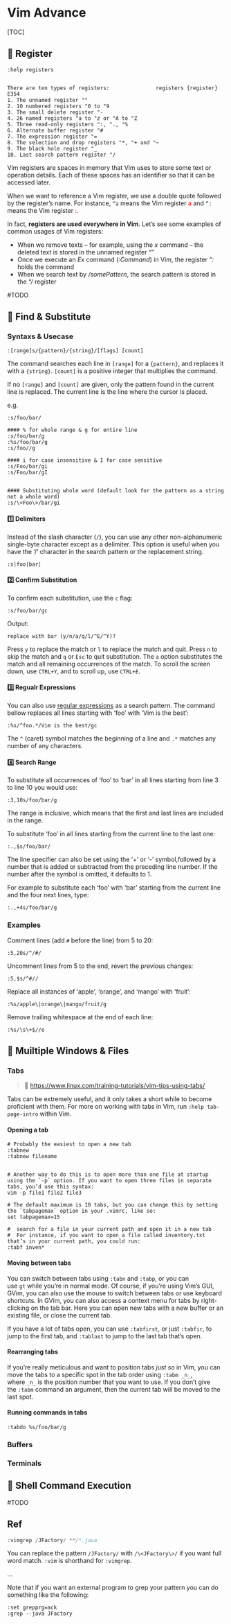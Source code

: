 # Vim Advance

[TOC]



## 🍪 Register
```shell
:help registers


There are ten types of registers:               registers {register} E354
1. The unnamed register ""
2. 10 numbered registers "0 to "9
3. The small delete register "-
4. 26 named registers "a to "z or "A to "Z
5. Three read-only registers ":, "., "%
6. Alternate buffer register "#
7. The expression register "=
8. The selection and drop registers "*, "+ and "~
9. The black hole register "_
10. Last search pattern register "/
```

Vim registers are spaces in memory that Vim uses to store some text or operation details. Each of these spaces has an identifier so that it can be accessed later.

When we want to reference a Vim register, we use a double quote followed by the register’s name. For instance, `“a` means the Vim register <span style="color:red">a</span> and `“:` means the Vim register <span style="color:red">:</span>.

In fact, **registers are used everywhere in Vim**. Let’s see some examples of common usages of Vim registers:
- When we remove texts – for example, using the *x* command – the deleted text is stored in the unnamed register “”
- Once we execute an *Ex* command (*:Command*) in Vim, the register *“:* holds the command
- When we search text by */somePattern*, the search pattern is stored in the *“/* register

#TODO 


[Using Vim Registers]: https://www.baeldung.com/linux/vim-registers
[Vim registers: The basics and beyond]: https://www.brianstorti.com/vim-registers/



## 🔎 Find & Substitute
### Syntaxs & Usecase
``` vim
:[range]s/{pattern}/{string}/[flags] [count]
```

The command searches each line in `[range]` for a `{pattern}`, and replaces it with a `{string}`. `[count]` is a positive integer that multiplies the command.

If no `[range]` and `[count]` are given, only the pattern found in the current line is replaced. The current line is the line where the cursor is placed.

e.g.

```vim
:s/foo/bar/

#### % for whole range & g for entire line
:s/foo/bar/g
:%s/foo/bar/g
:s/foo//g

#### i for case insensitive & I for case sensitive
:s/Foo/bar/gi
:s/Foo/bar/gI


#### Substituting whole word (default look for the pattern as a string not a whole word)
:s/\<Foo\>/bar/gi
```


#### 1️⃣ Delimiters
Instead of the slash character (`/`), you can use any other non-alphanumeric single-byte character except as a delimiter. This option is useful when you have the ‘/’ character in the search pattern or the replacement string.
```vim
:s|foo|bar|
```


#### 2️⃣ Confirm Substitution
To confirm each substitution, use the `c` flag:
```vi
:s/foo/bar/gc
```
Output:
``` vim
replace with bar (y/n/a/q/l/^E/^Y)?
```
Press `y` to replace the match or `l` to replace the match and quit. Press `n` to skip the match and `q` or `Esc` to quit substitution. The `a` option substitutes the match and all remaining occurrences of the match. To scroll the screen down, use `CTRL+Y`, and to scroll up, use `CTRL+E`.


#### 3️⃣ Regualr Expressions
You can also use [regular expressions](https://linuxize.com/post/regular-expressions-in-grep/) as a search pattern. The command bellow replaces all lines starting with ‘foo’ with ‘Vim is the best’:
```vim
:%s/^foo.*/Vim is the best/gc
```
The `^` (caret) symbol matches the beginning of a line and `.*` matches any number of any characters.


#### 4️⃣ Search Range
To substitute all occurrences of ‘foo’ to ‘bar’ in all lines starting from line 3 to line 10 you would use:
```vim
:3,10s/foo/bar/g
```
The range is inclusive, which means that the first and last lines are included in the range.

To substitute ‘foo’ in all lines starting from the current line to the last one:
```vi
:.,$s/foo/bar/
```

The line specifier can also be set using the ‘+’ or ‘-’ symbol,followed by a number that is added or subtracted from the preceding line number. If the number after the symbol is omitted, it defaults to 1.

For example to substitute each ‘foo’ with ‘bar’ starting from the current line and the four next lines, type:

```vi
:.,+4s/foo/bar/g
```

[Find and Replace in Vim / Vi]: https://linuxize.com/post/vim-find-replace/#search-range


### Examples 
Comment lines (add `#` before the line) from 5 to 20:
```vi
:5,20s/^/#/
```

Uncomment lines from 5 to the end, revert the previous changes:
```vi
:5,$s/^#//
```

Replace all instances of ‘apple’, ‘orange’, and ‘mango’ with ‘fruit’:
```vi
:%s/apple\|orange\|mango/fruit/g
```

Remove trailing whitespace at the end of each line:
```vi
:%s/\s\+$//e
```



## 🎏 Muiltiple Windows & Files
### Tabs
> 🔗 https://www.linux.com/training-tutorials/vim-tips-using-tabs/


Tabs can be extremely useful, and it only takes a short while to become proficient with them. For more on working with tabs in Vim, run `:help tab-page-intro` within Vim.

#### Opening a tab
```shell
# Probably the easiest to open a new tab
:tabnew 
:tabnew filename


# Another way to do this is to open more than one file at startup using the `-p` option. If you want to open three files in separate tabs, you’d use this syntax:
vim -p file1 file2 file3

# The default maximum is 10 tabs, but you can change this by setting the `tabpagemax` option in your .vimrc, like so:
set tabpagemax=15

#  search for a file in your current path and open it in a new tab
#  For instance, if you want to open a file called inventory.txt that’s in your current path, you could run:
:tabf inven*
```

#### Moving between tabs
You can switch between tabs using `:tabn` and `:tabp`, or you can use `gt` while you’re in normal mode. Of course, if you’re using Vim’s GUI, GVim, you can also use the mouse to switch between tabs or use keyboard shortcuts. In GVim, you can also access a context menu for tabs by right-clicking on the tab bar. Here you can open new tabs with a new buffer or an existing file, or close the current tab.

If you have a lot of tabs open, you can use `:tabfirst`, or just `:tabfir`, to jump to the first tab, and `:tablast` to jump to the last tab that’s open.


#### Rearranging tabs
If you’re really meticulous and want to position tabs _just so_ in Vim, you can move the tabs to a specific spot in the tab order using `:tabm _n_`, where `_n_` is the position number that you want to use. If you don’t give the `:tabm` command an argument, then the current tab will be moved to the last spot.


#### Running commands in tabs
```shell
:tabdo %s/foo/bar/g

```

### Buffers


### Terminals



[How To Edit Multiple Files Using Vim Editor]: https://ostechnix.com/how-to-edit-multiple-files-using-vim-editor/
[vim打开多窗口、多文件之间的切换]: https://blog.csdn.net/qq_22716879/article/details/50810449



## 🫦 Shell Command Execution
#TODO 



## Ref
[How can I search a word in whole project/folder recursively?]: https://stackoverflow.com/questions/7950558/how-can-i-search-a-word-in-whole-project-folder-recursively

```s
:vimgrep /JFactory/ **/*.java
```
You can replace the pattern `/JFactory/` with `/\<JFactory\>/` if you want full word match. `:vim` is shorthand for `:vimgrep`.

...

Note that if you want an external program to grep your pattern you can do something like the following:

```
:set grepprg=ack
:grep --java JFactory
```


[Vim 101: Editing Remote Files | Medium]: https://medium.com/usevim/vim-101-editing-remote-files-a6d2f9c8d9fb